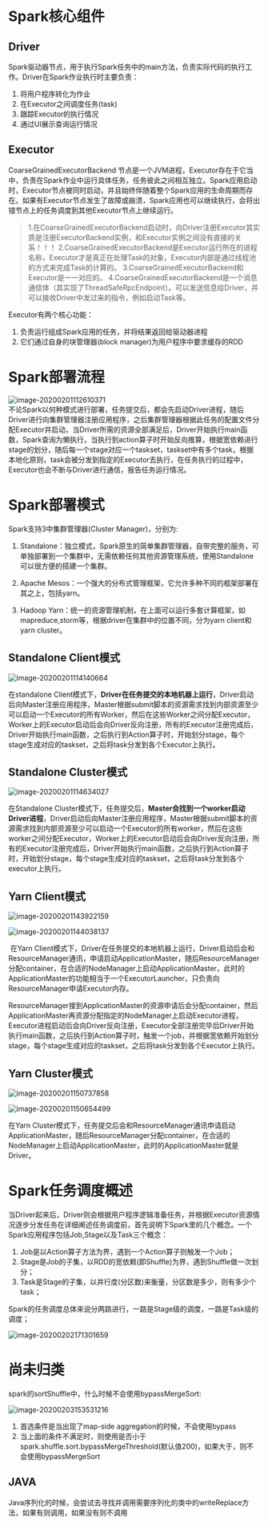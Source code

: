 # Spark核心组件
## Driver
Spark驱动器节点，用于执行Spark任务中的main方法，负责实际代码的执行工作。Driver在Spark作业执行时主要负责：  
1. 将用户程序转化为作业  
2. 在Executor之间调度任务(task)  
3. 跟踪Executor的执行情况  
4. 通过UI展示查询运行情况  

## Executor
CoarseGrainedExecutorBackend 节点是一个JVM进程，Executor存在于它当中，负责在Spark作业中运行具体任务，任务彼此之间相互独立。Spark应用启动时，Executor节点被同时启动，并且始终伴随着整个Spark应用的生命周期而存在。如果有Executor节点发生了故障或崩溃，Spark应用也可以继续执行，会将出错节点上的任务调度到其他Executor节点上继续运行。 

>1.在CoarseGrainedExecutorBackend启动时，向Driver注册Executor其实质是注册ExecutorBackend实例，和Executor实例之间没有直接的关系！！！
2.CoarseGrainedExecutorBackend是Executor运行所在的进程名称，Executor才是真正在处理Task的对象，Executor内部是通过线程池的方式来完成Task的计算的。
3.CoarseGrainedExecutorBackend和Executor是一一对应的。
4.CoarseGrainedExecutorBackend是一个消息通信体（其实现了ThreadSafeRpcEndpoint）。可以发送信息给Driver，并可以接收Driver中发过来的指令，例如启动Task等。

Executor有两个核心功能：  
1. 负责运行组成Spark应用的任务，并将结果返回给驱动器进程  
2. 它们通过自身的块管理器(block manager)为用户程序中要求缓存的RDD

# Spark部署流程
![image-20200201112610371](assets\image-20200201112610371.png)  
		不论Spark以何种模式进行部署，任务提交后，都会先启动Driver进程，随后Driver进行向集群管理器注册应用程序，之后集群管理器根据此任务的配置文件分配Executor并启动，当Driver所需的资源全部满足后，Driver开始执行main函数，Spark查询为懒执行，当执行到action算子时开始反向推算，根据宽依赖进行stage的划分，随后每一个stage对应一个taskset，taskset中有多个task，根据本地化原则，task会被分发到指定的Executor去执行，在任务执行的过程中，Executor也会不断与Driver进行通信，报告任务运行情况。  

# Spark部署模式
Spark支持3中集群管理器(Cluster Manager)，分别为:  
1. Standalone：独立模式，Spark原生的简单集群管理器，自带完整的服务，可单独部署到一个集群中，无需依赖任何其他资源管理系统，使用Standalone可以很方便的搭建一个集群。

2. Apache Mesos：一个强大的分布式管理框架，它允许多种不同的框架部署在其之上，包括yarn。  

3. Hadoop Yarn：统一的资源管理机制，在上面可以运行多套计算框架，如mapreduce,storm等，根据driver在集群中的位置不同，分为yarn client和yarn cluster。  

## Standalone Client模式

![image-20200201114140664](assets\image-20200201114140664.png)  

在standalone Client模式下，**Driver在任务提交的本地机器上运行**，Driver启动后向Master注册应用程序，Master根据submit脚本的资源需求找到内部资源至少可以启动一个Executor的所有Worker，然后在这些Worker之间分配Executor，Worker上的Executor启动后会向Driver反向注册，所有的Executor注册完成后，Driver开始执行main函数，之后执行到Action算子时，开始划分stage，每个stage生成对应的taskset，之后将task分发到各个Executor上执行。  

## Standalone Cluster模式
![image-20200201114634027](assets\image-20200201114634027.png)  

在Standalone Cluster模式下，任务提交后，**Master会找到一个worker启动Driver进程**，Driver启动后向Master注册应用程序，Master根据submit脚本的资源需求找到内部资源至少可以启动一个Executor的所有worker，然后在这些worker之间分配Executor，Worker上的Executor启动后会向Driver反向注册，所有的Executor注册完成后，Driver开始执行main函数，之后执行到Action算子时，开始划分stage，每个stage生成对应的taskset，之后将task分发到各个executor上执行。  

## Yarn Client模式

![image-20200201143922159](assets\image-20200201143922159.png)

![image-20200201144038137](assets\image-20200201144038137.png)

​		在Yarn Client模式下，Driver在任务提交的本地机器上运行，Driver启动后会和ResourceManager通讯，申请启动ApplicationMaster，随后ResourceManager分配container，在合适的NodeManager上启动ApplicationMaster，此时的ApplicationMaster的功能相当于一个ExecutorLauncher，只负责向ResourceManager申请Executor内存。   

​		ResourceManager接到ApplicationMaster的资源申请后会分配container，然后ApplicationMaster再资源分配指定的NodeManager上启动Executor进程，Executor进程启动后会向Driver反向注册，Executor全部注册完毕后Driver开始执行main函数，之后执行到Action算子时，触发一个job，并根据宽依赖开始划分stage，每个stage生成对应的taskset，之后将task分发到各个Executor上执行。  

## Yarn Cluster模式

![image-20200201150737858](assets\image-20200201150737858.png)

![image-20200201150654499](assets\image-20200201150654499.png)

在Yarn Cluster模式下，任务提交后会和ResourceManager通讯申请启动ApplicationMaster，随后ResourceManager分配container，在合适的NodeManager上启动ApplicationMaster，此时的ApplicationMaster就是Driver。

# Spark任务调度概述

​		当Driver起来后，Driver则会根据用户程序逻辑准备任务，并根据Executor资源情况逐步分发任务在详细阐述任务调度前，首先说明下Spark里的几个概念。一个Spark应用程序包括Job,Stage以及Task三个概念：  

1. Job是以Action算子方法为界，遇到一个Action算子则触发一个Job；  
2. Stage是Job的子集，以RDD的宽依赖(即Shuffle)为界，遇到Shuffle做一次划分；  
3. Task是Stage的子集，以并行度(分区数)来衡量，分区数是多少，则有多少个task；  

Spark的任务调度总体来说分两路进行，一路是Stage级的调度，一路是Task级的调度；  

![image-20200202171301659](assets\image-20200202171301659.png)





# 尚未归类

spark的sortShuffle中，什么时候不会使用bypassMergeSort:    

![image-20200203153531216](assets\image-20200203153531216.png)

1. 首选条件是当出现了map-side aggregation的时候，不会使用bypass  
2. 当上面的条件不满足时，则使用是否小于spark.shuffle.sort.bypassMergeThreshold(默认值200)，如果大于，则不会使用bypassMergeSort  

## JAVA
Java序列化的时候，会尝试去寻找并调用需要序列化的类中的writeReplace方法，如果有则调用，如果没有则不调用
